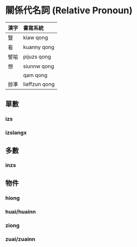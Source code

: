 # 關係代名詞 (Relative Pronoun)

| 漢字 | 書寫系統 |
| :--- | :--- |
| 豎 | kiaw qong |
| 看 | kuanny qong |
| 譬喻 | pijuzs qong |
| 想 | siunnw qong |
| | qam qong |
| 掠準 | liaffzun qong |

## 單數

### izs

### izslangx

## 多數

### inzs

## 物件

### hiong

### huai/huainn

### ziong

### zuai/zuainn
